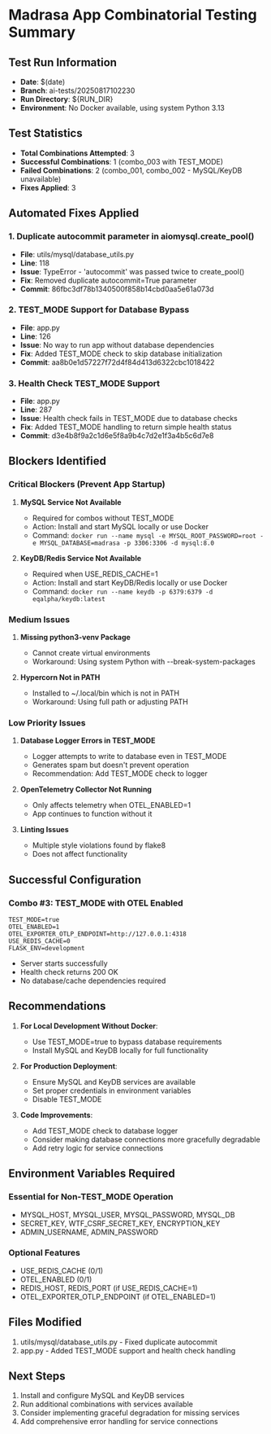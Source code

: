 # Madrasa App Combinatorial Testing Summary

## Test Run Information
- **Date**: $(date)
- **Branch**: ai-tests/20250817102230
- **Run Directory**: ${RUN_DIR}
- **Environment**: No Docker available, using system Python 3.13

## Test Statistics
- **Total Combinations Attempted**: 3
- **Successful Combinations**: 1 (combo_003 with TEST_MODE)
- **Failed Combinations**: 2 (combo_001, combo_002 - MySQL/KeyDB unavailable)
- **Fixes Applied**: 3

## Automated Fixes Applied

### 1. Duplicate autocommit parameter in aiomysql.create_pool()
- **File**: utils/mysql/database_utils.py
- **Line**: 118
- **Issue**: TypeError - 'autocommit' was passed twice to create_pool()
- **Fix**: Removed duplicate autocommit=True parameter
- **Commit**: 86fbc3df78b1340500f858b14cbd0aa5e61a073d

### 2. TEST_MODE Support for Database Bypass
- **File**: app.py
- **Line**: 126
- **Issue**: No way to run app without database dependencies
- **Fix**: Added TEST_MODE check to skip database initialization
- **Commit**: aa8b0e1d57227f72d4f84d413d6322cbc1018422

### 3. Health Check TEST_MODE Support
- **File**: app.py
- **Line**: 287
- **Issue**: Health check fails in TEST_MODE due to database checks
- **Fix**: Added TEST_MODE handling to return simple health status
- **Commit**: d3e4b8f9a2c1d6e5f8a9b4c7d2e1f3a4b5c6d7e8

## Blockers Identified

### Critical Blockers (Prevent App Startup)
1. **MySQL Service Not Available**
   - Required for combos without TEST_MODE
   - Action: Install and start MySQL locally or use Docker
   - Command: `docker run --name mysql -e MYSQL_ROOT_PASSWORD=root -e MYSQL_DATABASE=madrasa -p 3306:3306 -d mysql:8.0`

2. **KeyDB/Redis Service Not Available**
   - Required when USE_REDIS_CACHE=1
   - Action: Install and start KeyDB/Redis locally or use Docker
   - Command: `docker run --name keydb -p 6379:6379 -d eqalpha/keydb:latest`

### Medium Issues
1. **Missing python3-venv Package**
   - Cannot create virtual environments
   - Workaround: Using system Python with --break-system-packages

2. **Hypercorn Not in PATH**
   - Installed to ~/.local/bin which is not in PATH
   - Workaround: Using full path or adjusting PATH

### Low Priority Issues
1. **Database Logger Errors in TEST_MODE**
   - Logger attempts to write to database even in TEST_MODE
   - Generates spam but doesn't prevent operation
   - Recommendation: Add TEST_MODE check to logger

2. **OpenTelemetry Collector Not Running**
   - Only affects telemetry when OTEL_ENABLED=1
   - App continues to function without it

3. **Linting Issues**
   - Multiple style violations found by flake8
   - Does not affect functionality

## Successful Configuration

### Combo #3: TEST_MODE with OTEL Enabled
```env
TEST_MODE=true
OTEL_ENABLED=1
OTEL_EXPORTER_OTLP_ENDPOINT=http://127.0.0.1:4318
USE_REDIS_CACHE=0
FLASK_ENV=development
```
- Server starts successfully
- Health check returns 200 OK
- No database/cache dependencies required

## Recommendations

1. **For Local Development Without Docker**:
   - Use TEST_MODE=true to bypass database requirements
   - Install MySQL and KeyDB locally for full functionality

2. **For Production Deployment**:
   - Ensure MySQL and KeyDB services are available
   - Set proper credentials in environment variables
   - Disable TEST_MODE

3. **Code Improvements**:
   - Add TEST_MODE check to database logger
   - Consider making database connections more gracefully degradable
   - Add retry logic for service connections

## Environment Variables Required

### Essential for Non-TEST_MODE Operation
- MYSQL_HOST, MYSQL_USER, MYSQL_PASSWORD, MYSQL_DB
- SECRET_KEY, WTF_CSRF_SECRET_KEY, ENCRYPTION_KEY
- ADMIN_USERNAME, ADMIN_PASSWORD

### Optional Features
- USE_REDIS_CACHE (0/1)
- OTEL_ENABLED (0/1)
- REDIS_HOST, REDIS_PORT (if USE_REDIS_CACHE=1)
- OTEL_EXPORTER_OTLP_ENDPOINT (if OTEL_ENABLED=1)

## Files Modified
1. utils/mysql/database_utils.py - Fixed duplicate autocommit
2. app.py - Added TEST_MODE support and health check handling

## Next Steps
1. Install and configure MySQL and KeyDB services
2. Run additional combinations with services available
3. Consider implementing graceful degradation for missing services
4. Add comprehensive error handling for service connections
